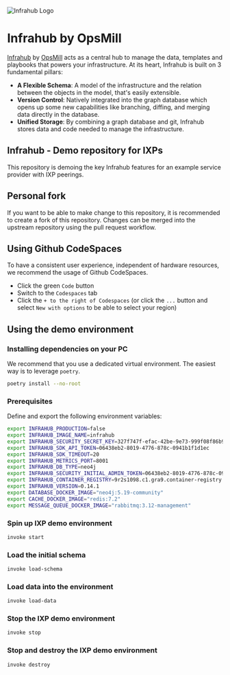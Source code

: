 <!-- markdownlint-disable -->
![Infrahub Logo](https://assets-global.website-files.com/657aff4a26dd8afbab24944b/657b0e0678f7fd35ce130776_Logo%20INFRAHUB.svg)
<!-- markdownlint-restore -->

# Infrahub by OpsMill

[Infrahub](https://github.com/opsmill/infrahub) by [OpsMill](https://opsmill.com) acts as a central hub to manage the data, templates and playbooks that powers your infrastructure. At its heart, Infrahub is built on 3 fundamental pillars:

- **A Flexible Schema**: A model of the infrastructure and the relation between the objects in the model, that's easily extensible.
- **Version Control**: Natively integrated into the graph database which opens up some new capabilities like branching, diffing, and merging data directly in the database.
- **Unified Storage**: By combining a graph database and git, Infrahub stores data and code needed to manage the infrastructure.

## Infrahub - Demo repository for IXPs

This repository is demoing the key Infrahub features for an example service provider with IXP peerings.

## Personal fork

If you want to be able to make change to this repository, it is recommended to create a fork of this repository.
Changes can be merged into the upstream repository using the pull request workflow.

## Using Github CodeSpaces

To have a consistent user experience, independent of hardware resources, we recommend the usage of Github CodeSpaces.

- Click the green `Code` button
- Switch to the `Codespaces` tab
- Click the `+ to the right of Codespaces` (or click the `...` button and select `New with options` to be able to select your region)

## Using the demo environment

### Installing dependencies on your PC

We recommend that you use a dedicated virtual environment.
The easiest way is to leverage `poetry`.

```sh
poetry install --no-root
```

### Prerequisites

Define and export the following environment variables:

```bash
export INFRAHUB_PRODUCTION=false
export INFRAHUB_IMAGE_NAME=infrahub
export INFRAHUB_SECURITY_SECRET_KEY=327f747f-efac-42be-9e73-999f08f86b92
export INFRAHUB_SDK_API_TOKEN=06438eb2-8019-4776-878c-0941b1f1d1ec
export INFRAHUB_SDK_TIMEOUT=20
export INFRAHUB_METRICS_PORT=8001
export INFRAHUB_DB_TYPE=neo4j
export INFRAHUB_SECURITY_INITIAL_ADMIN_TOKEN=06438eb2-8019-4776-878c-0941b1f1d1ec
export INFRAHUB_CONTAINER_REGISTRY=9r2s1098.c1.gra9.container-registry.ovh.net
export INFRAHUB_VERSION=0.14.1
export DATABASE_DOCKER_IMAGE="neo4j:5.19-community"
export CACHE_DOCKER_IMAGE="redis:7.2"
export MESSAGE_QUEUE_DOCKER_IMAGE="rabbitmq:3.12-management"
```

### Spin up IXP demo environment

```sh
invoke start
```

### Load the initial schema

```sh
invoke load-schema
```

### Load data into the environment

```sh
invoke load-data
```

### Stop the IXP demo environment

```sh
invoke stop
```

### Stop and destroy the IXP demo environment

```sh
invoke destroy
```
